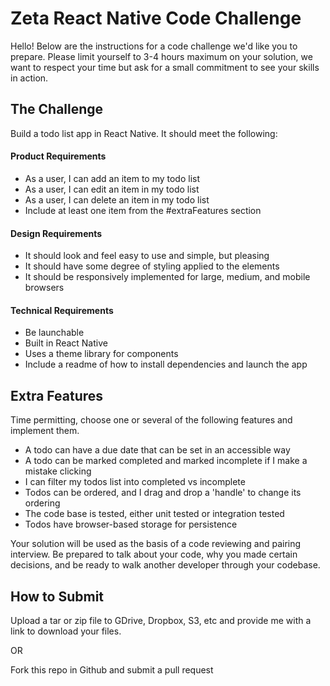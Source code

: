 
# Zeta React Native Code Challenge

Hello! Below are the instructions for a code challenge we'd like you to prepare. Please limit yourself to 3-4 hours maximum on your solution, we want to respect your time but ask for a small commitment to see your skills in action.

## The Challenge

Build a todo list app in React Native. It should meet the following:

#### Product Requirements
- As a user, I can add an item to my todo list
- As a user, I can edit an item in my todo list
- As a user, I can delete an item in my todo list
- Include at least one item from the #extraFeatures section

#### Design Requirements
- It should look and feel easy to use and simple, but pleasing
- It should have some degree of styling applied to the elements
- It should be responsively implemented for large, medium, and mobile browsers

#### Technical Requirements
- Be launchable
- Built in React Native
- Uses a theme library for components
- Include a readme of how to install dependencies and launch the app


## Extra Features
Time permitting, choose one or several of the following features and implement them.

- A todo can have a due date that can be set in an accessible way
- A todo can be marked completed and marked incomplete if I make a mistake clicking
- I can filter my todos list into completed vs incomplete
- Todos can be ordered, and I drag and drop a 'handle' to change its ordering
- The code base is tested, either unit tested or integration tested
- Todos have browser-based storage for persistence

Your solution will be used as the basis of a code reviewing and pairing interview. Be prepared to talk about your code, why you made certain decisions, and be ready to walk another developer through your codebase.

## How to Submit
Upload a tar or zip file to GDrive, Dropbox, S3, etc and provide me with a link to download your files.

OR

Fork this repo in Github and submit a pull request
